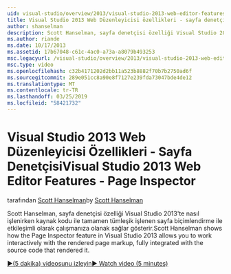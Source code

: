 ```yaml
---
uid: visual-studio/overview/2013/visual-studio-2013-web-editor-features-page-inspector
title: Visual Studio 2013 Web Düzenleyicisi özellikleri - sayfa denetçisi | Microsoft Docs
author: shanselman
description: Scott Hanselman, sayfa denetçisi özelliği Visual Studio 2013'te nasıl işlenen sayfa biçimlendirme, tamamen tümleşik w etkileşimli olarak çalışmanıza olanak sağlayan gösterir...
ms.author: riande
ms.date: 10/17/2013
ms.assetid: 17b67048-c61c-4ac0-a73a-a8079b493253
msc.legacyurl: /visual-studio/overview/2013/visual-studio-2013-web-editor-features-page-inspector
msc.type: video
ms.openlocfilehash: c32b4171202d2bb11a523b8882f70b7b2750ad6f
ms.sourcegitcommit: 289e051cc8a90e8f7127e239fda73047bde4de12
ms.translationtype: MT
ms.contentlocale: tr-TR
ms.lasthandoff: 03/25/2019
ms.locfileid: "58421732"
---
```

<a name="visual-studio-2013-web-editor-features---page-inspector"></a><span data-ttu-id="4ab88-103">Visual Studio 2013 Web Düzenleyicisi Özellikleri - Sayfa Denetçisi</span><span class="sxs-lookup"><span data-stu-id="4ab88-103">Visual Studio 2013 Web Editor Features - Page Inspector</span></span>
====================
<span data-ttu-id="4ab88-104">tarafından [Scott Hanselman](https://github.com/shanselman)</span><span class="sxs-lookup"><span data-stu-id="4ab88-104">by [Scott Hanselman](https://github.com/shanselman)</span></span>

<span data-ttu-id="4ab88-105">Scott Hanselman, sayfa denetçisi özelliği Visual Studio 2013'te nasıl işlenirken kaynak kodu ile tamamen tümleşik işlenen sayfa biçimlendirme ile etkileşimli olarak çalışmanıza olanak sağlar gösterir.</span><span class="sxs-lookup"><span data-stu-id="4ab88-105">Scott Hanselman shows how the Page Inspector feature in Visual Studio 2013 allows you to work interactively with the rendered page markup, fully integrated with the source code that rendered it.</span></span>

[<span data-ttu-id="4ab88-106">&#9654;(5 dakika) videosunu izleyin</span><span class="sxs-lookup"><span data-stu-id="4ab88-106">&#9654; Watch video (5 minutes)</span></span>](https://channel9.msdn.com/Blogs/ASP-NET-Site-Videos/visual-studio-2013-web-editor-features-page-inspector)
